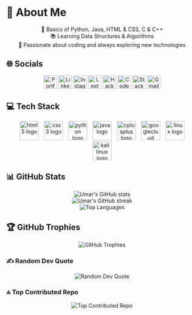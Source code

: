 # 💫 About Me 

<center>
🌟 Basics of Python, Java, HTML & CSS, C & C++<br> 
📚 Learning Data Structures & Algorithms <br>
🚀 Passionate about coding and always exploring new technologies
</center> 

## 🌐 Socials
<center>
  <a href="https://umarmulla.netlify.app" target="_blank" style="display:inline-block; transition: transform 0.3s;">
    <img src="https://img.shields.io/static/v1?message=Portfolio&logo=internet-explorer&label=&color=4CAF50&logoColor=white&labelColor=&style=for-the-badge" height="35" alt="Portfolio logo" />
  </a>

  <a href="https://www.linkedin.com/in/Umar-Mulla/" style="display:inline-block; transition: transform 0.3s;">
    <img src="https://img.shields.io/static/v1?message=LinkedIn&logo=linkedin&label=&color=0077B5&logoColor=white&labelColor=&style=for-the-badge" height="35" alt="LinkedIn logo" />
  </a>

  <a href="https://instagram.com/u_m_a_r_74" style="display:inline-block; transition: transform 0.3s;">
    <img src="https://img.shields.io/static/v1?message=Instagram&logo=instagram&label=&color=E4405F&logoColor=white&labelColor=&style=for-the-badge" height="35" alt="Instagram logo" />
  </a>

  <a href="https://leetcode.com/u/umarmulla7700/" style="display:inline-block; transition: transform 0.3s;">
    <img src="https://img.shields.io/static/v1?message=LeetCode&logo=leetcode&label=&color=FFA116&logoColor=white&labelColor=&style=for-the-badge" height="35" alt="LeetCode logo" />
  </a>

  <a href="https://www.hackerrank.com/profile/umarmulla7700" style="display:inline-block; transition: transform 0.3s;">
    <img src="https://img.shields.io/static/v1?message=HackerRank&logo=hackerrank&label=&color=2EC866&logoColor=white&labelColor=&style=for-the-badge" height="35" alt="HackerRank logo" />
  </a>

  <a href="https://www.codechef.com/users/glitch_verse" target="_blank" style="display:inline-block; transition: transform 0.3s;">
    <img src="https://img.shields.io/static/v1?message=CodeChef&logo=codechef&label=&color=5B4638&logoColor=white&labelColor=&style=for-the-badge" height="35" alt="CodeChef logo" />
  </a>

  <a href="https://stackoverflow.com/users/27268522/umar-mulla" style="display:inline-block; transition: transform 0.3s;">
    <img src="https://img.shields.io/static/v1?message=Stackoverflow&logo=stackoverflow&label=&color=FE7A16&logoColor=white&labelColor=&style=for-the-badge" height="35" alt="Stack Overflow logo" />
  </a>

  <a href="mailto:umarmulla7700@gmail.com" style="display:inline-block; transition: transform 0.3s;">
    <img src="https://img.shields.io/static/v1?message=Gmail&logo=gmail&label=&color=D14836&logoColor=white&labelColor=&style=for-the-badge" height="35" alt="Gmail logo" />
  </a>
</center>

## 💻 Tech Stack
<div style="text-align: center;">
  <img src="https://cdn.jsdelivr.net/gh/devicons/devicon/icons/html5/html5-original.svg" height="50" alt="html5 logo" style="margin: 0 5px;" />
  <img src="https://cdn.jsdelivr.net/gh/devicons/devicon/icons/css3/css3-original.svg" height="50" alt="css3 logo" style="margin: 0 5px;" />
  <img src="https://cdn.jsdelivr.net/gh/devicons/devicon/icons/python/python-original.svg" height="50" alt="python logo" style="margin: 0 5px;" />
  <img src="https://cdn.jsdelivr.net/gh/devicons/devicon/icons/java/java-original.svg" height="50" alt="java logo" style="margin: 0 5px;" />
  <img src="https://cdn.jsdelivr.net/gh/devicons/devicon/icons/cplusplus/cplusplus-original.svg" height="50" alt="cplusplus logo" style="margin: 0 5px;" />
  <img src="https://cdn.jsdelivr.net/gh/devicons/devicon/icons/googlecloud/googlecloud-original.svg" height="50" alt="googlecloud logo" style="margin: 0 5px;" />
  <img src="https://cdn.jsdelivr.net/gh/devicons/devicon/icons/linux/linux-original.svg" height="50" alt="linux logo" style="margin: 0 5px;" />
  <img src="https://cdn.jsdelivr.net/gh/devicons/devicon/icons/debian/debian-original.svg" height="50" alt="kali linux logo" style="margin: 0 5px;" />
</div>

## 📊 GitHub Stats
<center>
<img src="https://github-readme-stats.vercel.app/api?username=Umar-MultiverseCode&theme=codeSTACKr&hide_border=false&include_all_commits=false&count_private=false" alt="Umar's GitHub stats" /><br>
<img src="https://github-readme-streak-stats.herokuapp.com/?user=Umar-MultiverseCode&theme=codeSTACKr&hide_border=false" alt="Umar's GitHub streak" /><br>
<img src="https://github-readme-stats.vercel.app/api/top-langs/?username=Umar-MultiverseCode&theme=codeSTACKr&hide_border=false&include_all_commits=false&count_private=false&layout=compact" alt="Top Languages" />
</center>

## 🏆 GitHub Trophies
<center>
<img src="https://github-profile-trophy.vercel.app/?username=Umar-MultiverseCode&theme=tokyonight&no-frame=false&no-bg=true&margin-w=4" alt="GitHub Trophies" />
</center>

### ✍️ Random Dev Quote
<center>
<img src="https://quotes-github-readme.vercel.app/api?type=horizontal&theme=radical" alt="Random Dev Quote" />
</center>

### 🔝 Top Contributed Repo
<center>
<img src="https://github-contributor-stats.vercel.app/api?username=Umar-MultiverseCode&limit=5&theme=codeSTACKr&combine_all_yearly_contributions=true" alt="Top Contributed Repo" />
</center>
